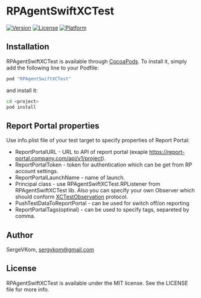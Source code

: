 # RPAgentSwiftXCTest


[![Version](https://img.shields.io/cocoapods/v/RPAgentSwiftXCTest.svg?style=flat)](http://cocoapods.org/pods/RPAgentSwiftXCTest)
[![License](https://img.shields.io/cocoapods/l/RPAgentSwiftXCTest.svg?style=flat)](http://cocoapods.org/pods/RPAgentSwiftXCTest)
[![Platform](https://img.shields.io/cocoapods/p/RPAgentSwiftXCTest.svg?style=flat)](http://cocoapods.org/pods/RPAgentSwiftXCTest)

## Installation

RPAgentSwiftXCTest is available through [CocoaPods](http://cocoapods.org). To install
it, simply add the following line to your Podfile:

```ruby
pod "RPAgentSwiftXCTest"
```
and install it:
```bash
cd <project>
pod install
```

## Report Portal properties

Use info.plist file of your test target to specify properties of Report Portal:

* ReportPortalURL - URL to API of report portal (exaple https://report-portal.company.com/api/v1/project).
* ReportPortalToken - token for authentication which can be get from RP account settings.
* ReportPortalLaunchName - name of launch.
* Principal class - use RPAgentSwiftXCTest.RPListener from RPAgentSwiftXCTest lib. Also you can specify your own Observer which should conform [XCTestObservation](https://developer.apple.com/documentation/xctest/xctestobservation) protocol.
* PushTestDataToReportPortal - can be used for switch off/on reporting
* ReportPortalTags(optinal) - can be used to specify tags, separeted by comma.

## Author

SergeVKom, sergvkom@gmail.com

## License

RPAgentSwiftXCTest is available under the MIT license. See the LICENSE file for more info.
